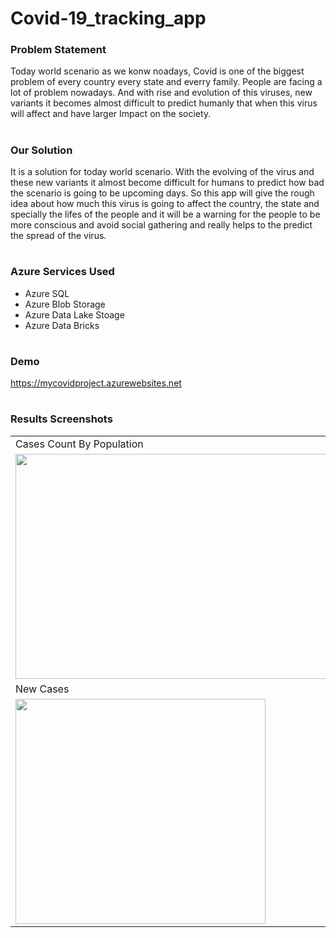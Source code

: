 # Covid-19_tracking_app

<h3>Problem Statement</h3>

Today world scenario as we konw noadays, Covid is one of the biggest problem of every country every state and everry family. People are facing a lot of problem nowadays. And with rise and evolution of this viruses, new variants it becomes almost difficult to predict humanly that when this virus will affect and have larger Impact on the society.

# <h3>Our Solution</h3>

It is a solution for today world scenario. With the evolving of the virus and these new variants it almost become difficult for humans to predict how bad the scenario is going to be upcoming days. So this app will give the rough idea about how much this virus is going to affect the country, the state and specially the lifes of the people and it will be a warning for the people to be more conscious and avoid social gathering and really helps to the predict the spread of the virus.

# <h3>Azure Services Used </h3>
<ul>
  <li>Azure SQL </li>
  <li>Azure Blob Storage</li>
  <li>Azure Data Lake Stoage</li>
  <li>Azure Data Bricks</li>
</ul>

# <h3>Demo</h3>

https://mycovidproject.azurewebsites.net

# <h3>Results Screenshots</h3>

<table>
  <tr>
    <td>Cases Count By Population</td>  
    <td>Death Count</td>
  </tr>
  <tr>
    <td><img src="https://user-images.githubusercontent.com/66421821/150183586-b9655cea-7a66-466d-9f29-8074f5f2df45.PNG" height="360" width="560"></td>
    <td><img src="https://user-images.githubusercontent.com/66421821/150181147-7fe7b729-d77f-4735-a5d2-c72ae455e60f.PNG" height="360" width="400"></td> 
  </tr>
  
   <tr>
     <td>New Cases</td>
    <td>Tests Done</td>
  </tr>
  <tr>
    <td><img src="https://user-images.githubusercontent.com/66421821/150181630-1bef77c3-5d6b-4f7e-9a07-96f04f5e1f0c.PNG" height="360" width="400"></td>
    <td><img src="https://user-images.githubusercontent.com/66421821/150187070-ae6aea50-2e7b-4b87-8296-8db588882e80.PNG" height="360" width="560"></td>  
  </tr>
 </table>


